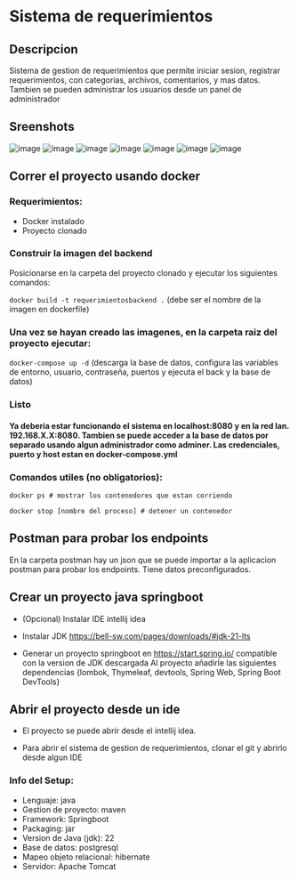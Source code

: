 # Sistema de requerimientos

## Descripcion

Sistema de gestion de requerimientos que permite iniciar sesion, registrar requerimientos, con categorias, archivos, comentarios, y mas datos. Tambien se pueden administrar los usuarios desde un panel de administrador

## Sreenshots

![image](https://github.com/user-attachments/assets/a14e708f-109d-4dea-86da-e60bec28e8b5)
![image](https://github.com/user-attachments/assets/55cf6c81-2dd0-4488-8c7b-fcbc917f46f7)
![image](https://github.com/user-attachments/assets/25c481e2-9c4f-4aca-bcb5-88b55b5a7a54)
![image](https://github.com/user-attachments/assets/8e62852a-8b64-44bf-bcc4-661e1a752551)
![image](https://github.com/user-attachments/assets/e4ccca03-27b0-44bb-b456-3e68cdfa2740)
![image](https://github.com/user-attachments/assets/a20721bc-73f9-480a-b5c7-3c0771488b64)
![image](https://github.com/user-attachments/assets/3a761e4b-a114-46dd-93be-e332ae8ff9ab)


## Correr el proyecto usando docker

### Requerimientos:
   - Docker instalado
   - Proyecto clonado

### Construir la imagen del backend

Posicionarse en la carpeta del proyecto clonado y ejecutar los siguientes comandos:


`docker build -t requerimientosbackend .` (debe ser el nombre de la imagen en dockerfile)

### Una vez se hayan creado las imagenes, en la carpeta raiz del proyecto ejecutar:
  
`docker-compose up -d` (descarga la base de datos, configura las variables de entorno, usuario, contraseña, puertos y ejecuta el back y la base de datos)

### Listo
#### Ya deberia estar funcionando el sistema en localhost:8080 y en la red lan. 192.168.X.X:8080. Tambien se puede acceder a la base de datos por separado usando algun administrador como adminer. Las credenciales, puerto y host estan en docker-compose.yml

### Comandos utiles (no obligatorios): 

`docker ps # mostrar los contenedores que estan corriendo`

`docker stop [nombre del proceso] # detener un contenedor`

## Postman para probar los endpoints
En la carpeta postman hay un json que se puede importar a la aplicacion postman para probar los endpoints. Tiene datos preconfigurados.

## Crear un proyecto java springboot

- (Opcional) Instalar IDE intellij idea

- Instalar JDK https://bell-sw.com/pages/downloads/#jdk-21-lts

- Generar un proyecto springboot en https://start.spring.io/ compatible con la version de JDK descargada
Al proyecto añadirle las siguientes dependencias
{lombok, Thymeleaf, devtools, Spring Web, Spring Boot DevTools}

## Abrir el proyecto desde un ide

- El proyecto se puede abrir desde el intellij idea.

- Para abrir el sistema de gestion de requerimientos, clonar el git y abrirlo desde algun IDE


### Info del Setup:

- Lenguaje: java
- Gestion de proyecto: maven
- Framework: Springboot
- Packaging: jar
- Version de Java (jdk): 22
- Base de datos: postgresql
- Mapeo objeto relacional: hibernate
- Servidor: Apache Tomcat
